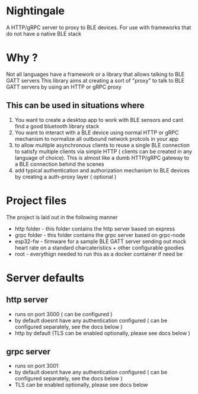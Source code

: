 # Nightingale
A HTTP/gRPC server to proxy to BLE devices. For use with frameworks that do not have a native BLE stack

# Why ?

Not all languages have a framework or a library that allows talking to BLE GATT servers 
This library aims at creating a sort of "proxy" to talk to BLE GATT servers by using an HTTP or gRPC proxy

## This can be used in situations where
1) You want to create a desktop app to work with BLE sensors and cant find a good bluetooth library stack
2) You want to interact with a BLE device using normal HTTP or gRPC mechanism to normalize all outbound network protcols in your app
3) to allow multiple asynchronous clients to reuse a single BLE connection to satisfy multiple clients via simple HTTP ( clients can be created in any language of choice). This is almost like a dumb HTTP/gRPC gateway to a BLE connection behind the scenes
4) add typical authentication and authorization mechanism to BLE devices by creating a auth-proxy layer ( optional )


# Project files
The project is laid out in the following manner

* http folder - this folder contains the http server based on express
* grpc folder - this folder contains the grpc server based on grpc-node
* esp32-fw - firmware for a sample BLE GATT server sending out mock heart rate on a standard charcateristics + other configurable goodies
* root - everythign needed to run this as a docker container if need be

# Server defaults

## http server

* runs on port 3000 ( can be configured )
* by default doesnt have any authentication configured ( can be configured separately, see the docs below )
* http by default (TLS can be enabled optionally, please see docs below )

## grpc server
* runs on port 3001
* by default doesnt have any authentication configured ( can be configured separately, see the docs below )
* TLS can be enabled optionally, please see docs below 

